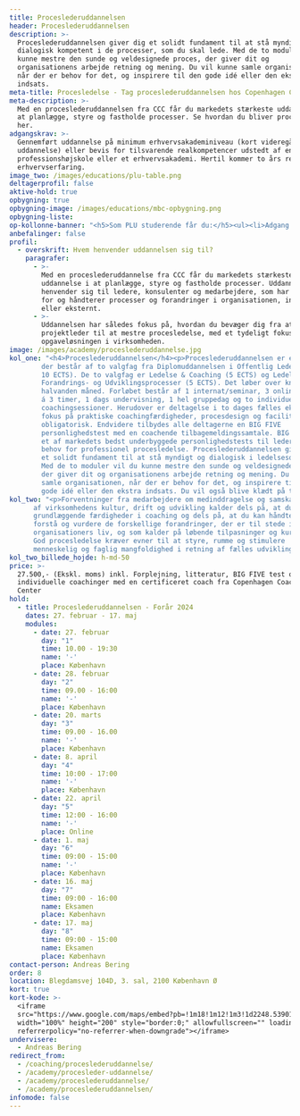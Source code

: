 ```yaml
---
title: Proceslederuddannelsen
header: Proceslederuddannelsen
description: >-
  Proceslederuddannelsen giver dig et solidt fundament til at stå myndigt og
  dialogisk kompetent i de processer, som du skal lede. Med de to moduler vil du
  kunne mestre den sunde og veldesignede proces, der giver dit og
  organisationens arbejde retning og mening. Du vil kunne samle organisationen,
  når der er behov for det, og inspirere til den gode idé eller den ekstra
  indsats.
meta-title: Procesledelse - Tag proceslederuddannelsen hos Copenhagen Coaching Center
meta-description: >-
  Med en proceslederuddannelsen fra CCC får du markedets stærkeste uddannelse i
  at planlægge, styre og fastholde processer. Se hvordan du bliver procesleder
  her.
adgangskrav: >-
  Gennemført uddannelse på minimum erhvervsakademiniveau (kort videregående
  uddannelse) eller bevis for tilsvarende realkompetencer udstedt af en
  professionshøjskole eller et erhvervsakademi. Hertil kommer to års relevant
  erhvervserfaring.
image_two: /images/educations/plu-table.png
deltagerprofil: false
aktive-hold: true
opbygning: true
opbygning-image: /images/educations/mbc-opbygning.png
opbygning-liste:
op-kollonne-banner: "<h5>Som PLU studerende får du:</h5><ul><li>Adgang til vidensportal, værktøjer, faglitteratur, artikler og cases</li><li>Løbende supervision og et stærkt netværk</li><li>Big Five Personlighedstest med individuel tilbagemelding</li></ul>"
anbefalinger: false
profil:
  - overskrift: Hvem henvender uddannelsen sig til?
    paragrafer:
      - >-
        Med en proceslederuddannelse fra CCC får du markedets stærkeste
        uddannelse i at planlægge, styre og fastholde processer. Uddannelsen
        henvender sig til ledere, konsulenter og medarbejdere, som har ansvar
        for og håndterer processer og forandringer i organisationen, internt
        eller eksternt.
      - >-
        Uddannelsen har således fokus på, hvordan du bevæger dig fra at være
        projektleder til at mestre procesledelse, med et tydeligt fokus på
        opgaveløsningen i virksomheden.
image: /images/academy/proceslederuddannelse.jpg
kol_one: "<h4>Proceslederuddannelsen</h4><p>Proceslederuddannelsen er et særligt tilrettelagt og intensivt forløb,
        der består af to valgfag fra Diplomuddannelsen i Offentlig Ledelse (ialt
        10 ECTS). De to valgfag er Ledelse & Coaching (5 ECTS) og Ledelse af
        Forandrings- og Udviklingsprocesser (5 ECTS). Det løber over knapt
        halvanden måned. Forløbet består af 1 internat/seminar, 3 online webinar
        á 3 timer, 1 dags undervisning, 1 hel gruppedag og to individuelle
        coachingsessioner. Herudover er deltagelse i to dages fælles eksamen med
        fokus på praktiske coachingfærdigheder, procesdesign og facilitering
        obligatorisk. Endvidere tilbydes alle deltagerne en BIG FIVE
        personlighedstest med en coachende tilbagemeldingssamtale. BIG FIVE er
        et af markedets bedst underbyggede personlighedstests til ledere.</p><h5>At samle organisationen</h5><p>Krav om konstant forandring, omorganisering, økonomisk pres m.v. skaber
        behov for professionel procesledelse. Proceslederuddannelsen giver dig
        et solidt fundament til at stå myndigt og dialogisk i ledelsesopgaven.
        Med de to moduler vil du kunne mestre den sunde og veldesignede proces,
        der giver dit og organisationens arbejde retning og mening. Du vil kunne
        samle organisationen, når der er behov for det, og inspirere til den
        gode idé eller den ekstra indsats. Du vil også blive klædt på til at se</p>"
kol_two: "<p>Forventninger fra medarbejdere om medinddragelse og samskabelse som en del
      af virksomhedens kultur, drift og udvikling kalder dels på, at du har
      grundlæggende færdigheder i coaching og dels på, at du kan håndtere,
      forstå og vurdere de forskellige forandringer, der er til stede i
      organisationers liv, og som kalder på løbende tilpasninger og kursskifte.
      God procesledelse kræver evner til at styre, rumme og stimulere
      menneskelig og faglig mangfoldighed i retning af fælles udvikling og mål.</p>"
kol_two_billede_hojde: h-md-50
price: >-
  27.500,- (Ekskl. moms) inkl. Forplejning, litteratur, BIG FIVE test og to
  individuelle coachinger med en certificeret coach fra Copenhagen Coaching
  Center
hold:
  - title: Proceslederuddannelsen - Forår 2024
    dates: 27. februar - 17. maj
    modules:
      - date: 27. februar
        day: "1"
        time: 10.00 - 19:30
        name: '-'
        place: København
      - date: 28. februar
        day: "2"
        time: 09.00 - 16:00
        name: '-'
        place: København
      - date: 20. marts
        day: "3"
        time: 09.00 - 16.00
        name: '-'
        place: København
      - date: 8. april
        day: "4"
        time: 10:00 - 17:00
        name: '-'
        place: København
      - date: 22. april
        day: "5"
        time: 12:00 - 16:00
        name: '-'
        place: Online
      - date: 1. maj
        day: "6"
        time: 09:00 - 15:00
        name: '-'
        place: København
      - date: 16. maj
        day: "7"
        time: 09:00 - 16:00
        name: Eksamen
        place: København
      - date: 17. maj
        day: "8"
        time: 09:00 - 15:00
        name: Eksamen
        place: København
contact-person: Andreas Bering
order: 8
location: Blegdamsvej 104D, 3. sal, 2100 København Ø
kort: true
kort-kode: >-
  <iframe
  src="https://www.google.com/maps/embed?pb=!1m18!1m12!1m3!1d2248.539012921064!2d12.571144951594782!3d55.6970020036662!2m3!1f0!2f0!3f0!3m2!1i1024!2i768!4f13.1!3m3!1m2!1s0x465252fc41468a33%3A0x721ebe721a5ba062!2sBlegdamsvej%20104C%2C%202100%20K%C3%B8benhavn!5e0!3m2!1sda!2sdk!4v1652082586059!5m2!1sda!2sdk"
  width="100%" height="200" style="border:0;" allowfullscreen="" loading="lazy"
  referrerpolicy="no-referrer-when-downgrade"></iframe>
undervisere:
  - Andreas Bering
redirect_from:
  - /coaching/proceslederuddannelse/
  - /academy/procesleder-uddannelse/
  - /academy/proceslederuddannelse/
  - /academy/proceslederuddannelsen/
infomode: false
---
```

